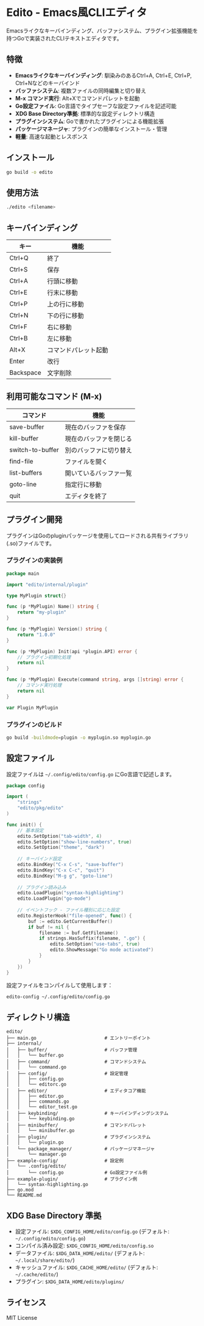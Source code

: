 # Edito - Emacs風CLIエディタ

Emacsライクなキーバインディング、バッファシステム、プラグイン拡張機能を持つGoで実装されたCLIテキストエディタです。

## 特徴

- **Emacsライクなキーバインディング**: 馴染みのあるCtrl+A, Ctrl+E, Ctrl+P, Ctrl+Nなどのキーバインド
- **バッファシステム**: 複数ファイルの同時編集と切り替え
- **M-x コマンド実行**: Alt+Xでコマンドパレットを起動
- **Go設定ファイル**: Go言語でタイプセーフな設定ファイルを記述可能
- **XDG Base Directory準拠**: 標準的な設定ディレクトリ構造
- **プラグインシステム**: Goで書かれたプラグインによる機能拡張
- **パッケージマネージャ**: プラグインの簡単なインストール・管理
- **軽量**: 高速な起動とレスポンス

## インストール

```bash
go build -o edito
```

## 使用方法

```bash
./edito <filename>
```

## キーバインディング

| キー | 機能 |
|------|------|
| Ctrl+Q | 終了 |
| Ctrl+S | 保存 |
| Ctrl+A | 行頭に移動 |
| Ctrl+E | 行末に移動 |
| Ctrl+P | 上の行に移動 |
| Ctrl+N | 下の行に移動 |
| Ctrl+F | 右に移動 |
| Ctrl+B | 左に移動 |
| Alt+X | コマンドパレット起動 |
| Enter | 改行 |
| Backspace | 文字削除 |

## 利用可能なコマンド (M-x)

| コマンド | 機能 |
|----------|------|
| save-buffer | 現在のバッファを保存 |
| kill-buffer | 現在のバッファを閉じる |
| switch-to-buffer | 別のバッファに切り替え |
| find-file | ファイルを開く |
| list-buffers | 開いているバッファ一覧 |
| goto-line | 指定行に移動 |
| quit | エディタを終了 |

## プラグイン開発

プラグインはGoのpluginパッケージを使用してロードされる共有ライブラリ(.so)ファイルです。

### プラグインの実装例

```go
package main

import "edito/internal/plugin"

type MyPlugin struct{}

func (p *MyPlugin) Name() string {
    return "my-plugin"
}

func (p *MyPlugin) Version() string {
    return "1.0.0"
}

func (p *MyPlugin) Init(api *plugin.API) error {
    // プラグイン初期化処理
    return nil
}

func (p *MyPlugin) Execute(command string, args []string) error {
    // コマンド実行処理
    return nil
}

var Plugin MyPlugin
```

### プラグインのビルド

```bash
go build -buildmode=plugin -o myplugin.so myplugin.go
```

## 設定ファイル

設定ファイルは `~/.config/edito/config.go` にGo言語で記述します。

```go
package config

import (
    "strings"
    "edito/pkg/edito"
)

func init() {
    // 基本設定
    edito.SetOption("tab-width", 4)
    edito.SetOption("show-line-numbers", true)
    edito.SetOption("theme", "dark")
    
    // キーバインド設定
    edito.BindKey("C-x C-s", "save-buffer")
    edito.BindKey("C-x C-c", "quit")
    edito.BindKey("M-g g", "goto-line")
    
    // プラグイン読み込み
    edito.LoadPlugin("syntax-highlighting")
    edito.LoadPlugin("go-mode")
    
    // イベントフック - ファイル種別に応じた設定
    edito.RegisterHook("file-opened", func() {
        buf := edito.GetCurrentBuffer()
        if buf != nil {
            filename := buf.GetFilename()
            if strings.HasSuffix(filename, ".go") {
                edito.SetOption("use-tabs", true)
                edito.ShowMessage("Go mode activated")
            }
        }
    })
}
```

設定ファイルをコンパイルして使用します：

```bash
edito-config ~/.config/edito/config.go
```

## ディレクトリ構造

```
edito/
├── main.go                         # エントリーポイント
├── internal/
│   ├── buffer/                     # バッファ管理
│   │   └── buffer.go
│   ├── command/                    # コマンドシステム
│   │   └── command.go
│   ├── config/                     # 設定管理
│   │   ├── config.go
│   │   └── editorc.go
│   ├── editor/                     # エディタコア機能
│   │   ├── editor.go
│   │   ├── commands.go
│   │   └── editor_test.go
│   ├── keybinding/                 # キーバインディングシステム
│   │   └── keybinding.go
│   ├── minibuffer/                 # コマンドパレット
│   │   └── minibuffer.go
│   ├── plugin/                     # プラグインシステム
│   │   └── plugin.go
│   └── package_manager/            # パッケージマネージャ
│       └── manager.go
├── example-config/                 # 設定例
│   └── .config/edito/
│       └── config.go               # Go設定ファイル例
├── example-plugin/                 # プラグイン例
│   └── syntax-highlighting.go
├── go.mod
└── README.md
```

## XDG Base Directory 準拠

- 設定ファイル: `$XDG_CONFIG_HOME/edito/config.go` (デフォルト: `~/.config/edito/config.go`)
- コンパイル済み設定: `$XDG_CONFIG_HOME/edito/config.so`
- データファイル: `$XDG_DATA_HOME/edito/` (デフォルト: `~/.local/share/edito/`)
- キャッシュファイル: `$XDG_CACHE_HOME/edito/` (デフォルト: `~/.cache/edito/`)
- プラグイン: `$XDG_DATA_HOME/edito/plugins/`

## ライセンス

MIT License